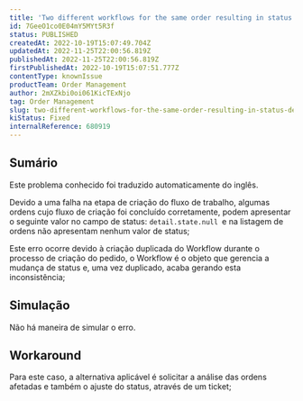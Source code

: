 ```yaml
---
title: 'Two different workflows for the same order resulting in status: detail.state.null'
id: 7GeeO1co0E04mY5MYt5R3f
status: PUBLISHED
createdAt: 2022-10-19T15:07:49.704Z
updatedAt: 2022-11-25T22:00:56.819Z
publishedAt: 2022-11-25T22:00:56.819Z
firstPublishedAt: 2022-10-19T15:07:51.777Z
contentType: knownIssue
productTeam: Order Management
author: 2mXZkbi0oi061KicTExNjo
tag: Order Management
slug: two-different-workflows-for-the-same-order-resulting-in-status-detailstatenull
kiStatus: Fixed
internalReference: 680919
---
```


## Sumário

<div class="alert alert-info">
  <p>Este problema conhecido foi traduzido automaticamente do inglês.</p>
</div>


Devido a uma falha na etapa de criação do fluxo de trabalho, algumas ordens cujo fluxo de criação foi concluído corretamente, podem apresentar o seguinte valor no campo de status: `detail.state.null `e na listagem de ordens não apresentam nenhum valor de status;

Este erro ocorre devido à criação duplicada do Workflow durante o processo de criação do pedido, o Workflow é o objeto que gerencia a mudança de status e, uma vez duplicado, acaba gerando esta inconsistência;



## Simulação


Não há maneira de simular o erro.




## Workaround


Para este caso, a alternativa aplicável é solicitar a análise das ordens afetadas e também o ajuste do status, através de um ticket;

